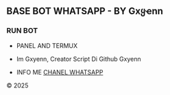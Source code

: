 ## BASE BOT WHATSAPP - BY Gxყҽnn

### RUN BOT
- PANEL AND TERMUX

- Im Gxyenn, Creator Script Di Github Gxyenn
- INFO ME
[CHANEL WHATSAPP](https://whatsapp.com/channel/0029Vap5nJh2UPBDIc9bja1s)

© 2025
